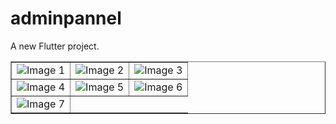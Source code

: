 # adminpannel

A new Flutter project.

<!DOCTYPE html>
<html>
<head>
    <title>Image Table</title>
</head>
<body>
    <table border="1">
        <tr>
            <td><img src="https://github.com/RaheelAhmad0066/Flutter_Firebase_Admin_Pannel/assets/146185477/e2237b21-129f-4213-a3b2-5dc3fba949ff" alt="Image 1"></td>
            <td><img src="https://github.com/RaheelAhmad0066/Flutter_Firebase_Admin_Pannel/assets/146185477/897634f2-0152-4101-a280-0545e673d943" alt="Image 2"></td>
            <td><img src="https://github.com/RaheelAhmad0066/Flutter_Firebase_Admin_Pannel/assets/146185477/5b97cb70-a51b-4aaa-bfcc-00284bc41f6f" alt="Image 3"></td>
        </tr>
        <tr>
            <td><img src="https://github.com/RaheelAhmad0066/Flutter_Firebase_Admin_Pannel/assets/146185477/4dd9d015-6f54-4f13-b61c-cb0b88a3d60f" alt="Image 4"></td>
            <td><img src="https://github.com/RaheelAhmad0066/Flutter_Firebase_Admin_Pannel/assets/146185477/f422bc15-84d0-45e6-b474-9b826932395d" alt="Image 5"></td>
            <td><img src="https://github.com/RaheelAhmad0066/Flutter_Firebase_Admin_Pannel/assets/146185477/eeeff1da-4e4a-4aff-9568-a67eb1be29e7" alt="Image 6"></td>
        </tr>
        <tr>
            <td><img src="https://github.com/RaheelAhmad0066/Flutter_Firebase_Admin_Pannel/assets/146185477/698e5a83-ca87-4e71-a43c-8cae5f4cf028" alt="Image 7"></td>
            <!-- Add more <td> cells here for additional images if needed -->
        </tr>
    </table>
</body>
</html>

